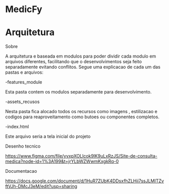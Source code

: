 # MedicFy  

# Arquitetura 

Sobre 

A arquitetura e baseada em modulos para poder dividir cada modulo em arquivos diferentes, facilitando que o desenvolvimentos seja feito separadamente evitando conflitos. Segue uma explicacao de cada um das pastas e arquivos:

 -features_module 
  
  Esta pasta contem os modulos separadamente para desenvolvimento.

  -assets_recusos

  Nesta pasta fica alocado todos os recursos como imagens , estilizacao e codigos para reaproveitamento como butoes ou componentes completos.

  -index.html

  Este arquivo seria a tela inicial do projeto

Desenho tecnico 

https://www.figma.com/file/yvxpXOLlcok9lK9uLxRzJS/Site-de-consulta-medica?node-id=1%3A199&t=jrYLbWZWwmKxgkRq-0

Documentacao

https://docs.google.com/document/d/1HuR7ZUbK4DDsxfhZLHii7ssJLMITZvftVJh-DMcJ3eM/edit?usp=sharing
